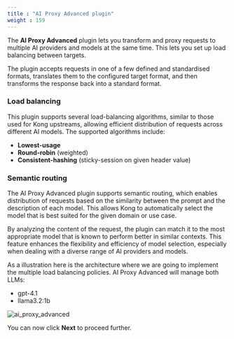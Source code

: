 ```yaml
---
title : "AI Proxy Advanced plugin"
weight : 159
---
```


The **AI Proxy Advanced** plugin lets you transform and proxy requests to multiple AI providers and models at the same time. This lets you set up load balancing between targets.

The plugin accepts requests in one of a few defined and standardised formats, translates them to the configured target format, and then transforms the response back into a standard format.


### Load balancing
This plugin supports several load-balancing algorithms, similar to those used for Kong upstreams, allowing efficient distribution of requests across different AI models. The supported algorithms include:

* **Lowest-usage**
* **Round-robin** (weighted)
* **Consistent-hashing** (sticky-session on given header value)



### Semantic routing

The AI Proxy Advanced plugin supports semantic routing, which enables distribution of requests based on the similarity between the prompt and the description of each model. This allows Kong to automatically select the model that is best suited for the given domain or use case.

By analyzing the content of the request, the plugin can match it to the most appropriate model that is known to perform better in similar contexts. This feature enhances the flexibility and efficiency of model selection, especially when dealing with a diverse range of AI providers and models.

As a illustration here is the architecture where we are going to implement the multiple load balancing policies. AI Proxy Advanced will manage both LLMs:
* gpt-4.1
* llama3.2:1b

![ai_proxy_advanced](/static/images/ai_proxy_advanced.png)


You can now click **Next** to proceed further.